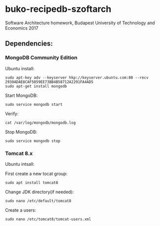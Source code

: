 # buko-recipedb-szoftarch
Software Architecture homework, Budapest University of Technology and Economics 2017

## Dependencies:

### MongoDB Community Edition
Ubuntu install:
```
sudo apt-key adv --keyserver hkp://keyserver.ubuntu.com:80 --recv 2930ADAE8CAF5059EE73BB4B58712A2291FA4AD5
sudo apt-get install mongodb
```
Start MongoDB:
```
sudo service mongodb start
```
Verify:
```
cat /var/log/mongodb/mongodb.log
```
Stop MongoDB:
```
sudo service mongodb stop
```

### Tomcat 8.x
Ubuntu intsall:

First create a new tocat group:
```
sudo apt install tomcat8
```
Change JDK directory(if needed):
```
sudo nano /etc/default/tomcat8
```
Create a users:
```
sudo nano /etc/tomcat8/tomcat-users.xml
```

